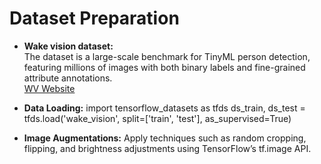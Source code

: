 # Dataset Preparation

- **Wake vision dataset:**  
  The dataset is a large-scale benchmark for TinyML person detection,
  featuring millions of images with both binary labels and fine-grained attribute annotations.  
[WV Website](https://blog.tensorflow.org/2024/12/introducing-wake-vision-new-dataset-for-person-detection-in-tinyml.html)

- **Data Loading:**
  import tensorflow_datasets as tfds
  ds_train, ds_test = tfds.load('wake_vision', split=['train', 'test'], as_supervised=True)

- **Image Augmentations:**
  Apply techniques such as random cropping, flipping, and brightness adjustments using TensorFlow’s tf.image API.
